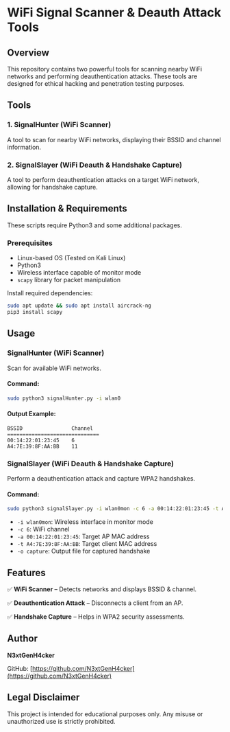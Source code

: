 # WiFi Signal Scanner & Deauth Attack Tools

## Overview
This repository contains two powerful tools for scanning nearby WiFi networks and performing deauthentication attacks. These tools are designed for ethical hacking and penetration testing purposes.

## Tools
### 1. **SignalHunter** (WiFi Scanner)
A tool to scan for nearby WiFi networks, displaying their BSSID and channel information.

### 2. **SignalSlayer** (WiFi Deauth & Handshake Capture)
A tool to perform deauthentication attacks on a target WiFi network, allowing for handshake capture.

## Installation & Requirements
These scripts require Python3 and some additional packages.

### Prerequisites
- Linux-based OS (Tested on Kali Linux)
- Python3
- Wireless interface capable of monitor mode
- `scapy` library for packet manipulation

Install required dependencies:
```sh
sudo apt update && sudo apt install aircrack-ng
pip3 install scapy
```

## Usage

### **SignalHunter** (WiFi Scanner)
Scan for available WiFi networks.

#### Command:
```sh
sudo python3 signalHunter.py -i wlan0
```
#### Output Example:
```
BSSID                Channel   
==============================
00:14:22:01:23:45    6       
A4:7E:39:8F:AA:BB    11      
```

### **SignalSlayer** (WiFi Deauth & Handshake Capture)
Perform a deauthentication attack and capture WPA2 handshakes.

#### Command:
```sh
sudo python3 signalSlayer.py -i wlan0mon -c 6 -a 00:14:22:01:23:45 -t A4:7E:39:8F:AA:BB -o capture
```

- `-i wlan0mon`: Wireless interface in monitor mode
- `-c 6`: WiFi channel
- `-a 00:14:22:01:23:45`: Target AP MAC address
- `-t A4:7E:39:8F:AA:BB`: Target client MAC address
- `-o capture`: Output file for captured handshake

## Features
✅ **WiFi Scanner** – Detects networks and displays BSSID & channel.

✅ **Deauthentication Attack** – Disconnects a client from an AP.

✅ **Handshake Capture** – Helps in WPA2 security assessments.

## Author
**N3xtGenH4cker**

GitHub: [https://github.com/N3xtGenH4cker](https://github.com/N3xtGenH4cker)

## Legal Disclaimer
This project is intended for educational purposes only. Any misuse or unauthorized use is strictly prohibited.
